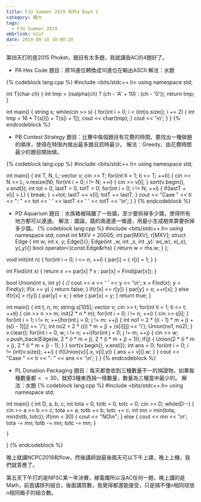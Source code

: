 ```yaml
---
title: FJU Summer 2019 系列4 Day4 5
category: 輔大
tags:
  - FJU Summer 2019
abbrlink: b2a7
date: 2019-09-18 10:00:20
---
```

第四天打的是2015 Phuket，題目有太多題，我就講我AC的4題好了。
<!-- more -->
* PA Hex Code
題目：將16進位轉換成10進位在輸出ASCII
解法：水題

{% codeblock lang:cpp %}
#include <bits/stdc++.h>
using namespace std;

int T(char ch)
{
    int tmp = (isalpha(ch) ? (ch - 'A' + 10) : (ch - '0'));
    return tmp;
}

int main()
{
    string s;
    while(cin >> s)
    {
        for(int i = 0; i < (int)s.size(); i += 2)
        {
            int tmp = 16 * T(s[i]) + T(s[i + 1]);
            cout << char(tmp);
        }
        cout << '\n';
    }
}
{% endcodeblock %}

* PB Contest Strategy
題目：比賽中每個題目有花費的時間，要找出一種做題的順序，使得在時限內做出最多題且罰時最少。
解法：Greedy，由花費時間最少的題目開始做。

{% codeblock lang:cpp %}
#include <bits/stdc++.h>
using namespace std;

int main()
{
    int T, N, L;
    vector<int> v;
    cin >> T;
    for(int ti = 1; ti <= T; ++ti)
    {
        cin >> N >> L;
        v.resize(N);
        for(int i = 0; i != N; ++i)
        {
            cin >> v[i];
        }
        sort(v.begin(), v.end());
        int tot = 0, lastT = 0, totT = 0;
        for(int i = 0; i != N; ++i)
        {
            if(lastT + v[i] > L)
            {
                break;
            }
            ++tot;
            lastT += v[i];
            totT += lastT;
        }
        cout << "Case " << ti << ": " << tot << ' ' << lastT << ' ' << totT << '\n';
    }
}
{% endcodeblock %}

* PD Aquarium
題目：水族箱被隔離了一些牆，至少要拆掉多少牆，使得所有地方都可以連通。
解法：圖論，牆的兩邊連一條邊，用最小生成樹來算要拆掉多少牆。
{% codeblock lang:cpp %}
#include <bits/stdc++.h>
using namespace std;
const int MXV = 20005;
int par[MXV], r[MXV];
struct Edge
{
    int w;
    int x, y;
    Edge(){};
    Edge(int _w, int _x, int _y): w(_w), x(_x), y(_y){}
    bool operator<(const Edge&rhs)
    {
        return w < rhs.w;
    }
};

void init(int n)
{
    for(int i = 0; i <= n; ++i)
    {
        par[i] = i;
        r[i] = 1;
    }
}

int Find(int x)
{
    return x == par[x] ? x : par[x] = Find(par[x]);
}

bool Union(int x, int y)
{
    // cout << x << ' ' << y << '\n';
    x = Find(x);
    y = Find(y);
    if(x == y)
    {
        return false;
    }
    if(r[x] == r[y])
    {
        par[y] = x;
        ++r[x];
    }
    else if(r[x] > r[y])
    {
        par[y] = x;
    }
    else
    {
        par[x] = y;
    }
    return true;
}

int main()
{
    int t, n, m;
    string s[105];
    vector<Edge> v;
    cin >> t;
    for(int ti = 1; ti <= t; ++ti)
    {
        cin >> n >> m;
        init(2 * n * m);
        for(int i = 0; i != n; ++i)
        {
            cin >> s[i];
        }
        for(int i = 1; i != n; ++i)for(int j = 0; j != m; ++j)
        {
            int no1 = 2 * ((i - 1) * m + j) + (s[i - 1][j] == '/');
            int no2 = 2 * ((i) * m + j) + (s[i][j] == '\\');
            Union(no1, no2);
        }
        v.clear();
        for(int i = 0, w; i != n; ++i)for(int j = 0; j != m; ++j)
        {
            cin >> w;
            v.push_back(Edge(w, 2 * (i * m + j), 2 * (i * m + j) + 1));
            if(j)
            {
                Union(2 * (i * m + j), 2 * (i * m + j) - 1);
            }
        }
        sort(v.begin(), v.end());
        int ans = 0;
        for(int i = 0; i != (int)v.size(); ++i)
        {
            if(Union(v[i].x, v[i].y))
            {
                ans += v[i].w;
            }
        }
        cout << "Case " << ti << ": " << ans << '\n';
    }
}
{% endcodeblock %}

* PL Donation Packaging
題目：每天都會收到三種數量不一的捐證物，如果每種數量都$<=30$，就把3種東西捐一樣數量，數量為三種當中最少的。
解法：水題
{% codeblock lang:cpp %}
#include <bits/stdc++.h>
using namespace std;

int main()
{
    int D, a, b, c;
    int tota = 0, totb = 0, totc = 0;
    cin >> D;
    while(D--)
    {
        cin >> a >> b >> c;
        tota += a;
        totb += b;
        totc += c;
        int mn = min(tota, min(totb, totc));
        if(mn < 30)
        {
            cout << "NO\n";
        }
        else
        {
            cout << mn << '\n';
            tota -= mn;
            totb -= mn;
            totc -= mn; 
        }
        
    }
}
{% endcodeblock %}

晚上就講NCPC2018和flow，然後講師說最後兩天可以下午上課，晚上上機，我們就答應了。

第五天下午打的是NPSC某一年決賽，被電爛所以沒AC任何一題，晚上講的是Math，前面講排列組合，後面講質數，我覺得都還能接受，只是搞不懂n相同球放n相同箱子的組合數。